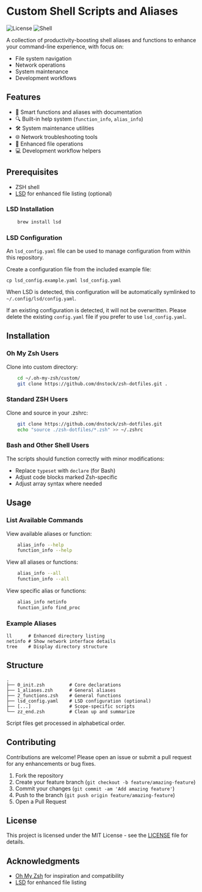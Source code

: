 # Custom Shell Scripts and Aliases

![License](https://img.shields.io/badge/license-MIT-blue.svg)
![Shell](https://img.shields.io/badge/shell-zsh-green.svg)

A collection of productivity-boosting shell aliases and functions to enhance your command-line experience, with focus on:
- File system navigation
- Network operations
- System maintenance
- Development workflows

## Features

- 🚀 Smart functions and aliases with documentation
- 🔍 Built-in help system (`function_info`, `alias_info`)
- 🛠 System maintenance utilities
- 🌐 Network troubleshooting tools
- 📁 Enhanced file operations
- 💻 Development workflow helpers

## Prerequisites

- ZSH shell
- [LSD](https://github.com/lsd-rs/lsd) for enhanced file listing (optional)

### LSD Installation
```bash
    brew install lsd
```

### LSD Configuration
An `lsd_config.yaml` file can be used to manage configuration from within this repository.

Create a configuration file from the included example file:
```
cp lsd_config.example.yaml lsd_config.yaml
```

When LSD is detected, this configuration will be automatically symlinked to `~/.config/lsd/config.yaml`.

If an existing configuration is detected, it will not be overwritten. Please delete the existing `config.yaml` file if you prefer to use `lsd_config.yaml`.

## Installation

### Oh My Zsh Users

Clone into custom directory:
```bash
    cd ~/.oh-my-zsh/custom/
    git clone https://github.com/dnstock/zsh-dotfiles.git .
```

### Standard ZSH Users

Clone and source in your .zshrc:
```bash
    git clone https://github.com/dnstock/zsh-dotfiles.git
    echo "source ./zsh-dotfiles/*.zsh" >> ~/.zshrc
```

### Bash and Other Shell Users
The scripts should function correctly with minor modifications:
- Replace `typeset` with `declare` (for Bash)
- Adjust code blocks marked Zsh-specific
- Adjust array syntax where needed

## Usage

### List Available Commands

View available aliases or function:
```bash
    alias_info --help
    function_info --help
```

View all aliases or functions:
```bash
    alias_info --all
    function_info --all
```

View specific alias or functions:
```bash
    alias_info netinfo
    function_info find_proc
```

### Example Aliases

    ll      # Enhanced directory listing
    netinfo # Show network interface details
    tree    # Display directory structure

## Structure

    .
    ├── 0_init.zsh         # Core declarations
    ├── 1_aliases.zsh      # General aliases
    ├── 2_functions.zsh    # General functions
    ├── lsd_config.yaml    # LSD configuration (optional)
    ├── [...]              # Scope-specific scripts
    └── zz_end.zsh         # Clean up and summarize

Script files get processed in alphabetical order.

## Contributing

Contributions are welcome! Please open an issue or submit a pull request for any enhancements or bug fixes.

1. Fork the repository
2. Create your feature branch (`git checkout -b feature/amazing-feature`)
3. Commit your changes (`git commit -am 'Add amazing feature'`)
4. Push to the branch (`git push origin feature/amazing-feature`)
5. Open a Pull Request

## License

This project is licensed under the MIT License - see the [LICENSE](LICENSE) file for details.

## Acknowledgments

- [Oh My Zsh](https://ohmyz.sh/) for inspiration and compatibility
- [LSD](https://github.com/lsd-rs/lsd) for enhanced file listing
